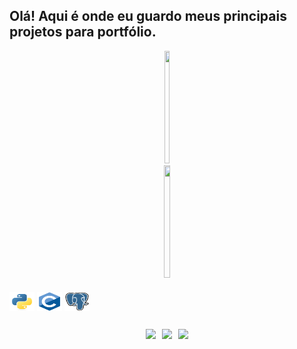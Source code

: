 ## Olá! Aqui é onde eu guardo meus principais projetos para portfólio.

<div align="center" style="display: flex; justify-content: center; align-items: center; gap: 20px;">
  <a href="https://github.com/gaab-braga">
    <img width="42%" height="180em" src="https://github-readme-stats.vercel.app/api?username=gaab-braga&show_icons=true&theme=dark&include_all_commits=true&count_private=true" style="border: none;"/>
    <img width="50%" height="180em" src="https://github-readme-stats.vercel.app/api/top-langs/?username=gaab-braga&layout=compact&langs_count=7&theme=dark" style="border: none;"/>
  </a>
</div>

<div style="display: inline_block; margin-top: 20px;">
  <img align="center" alt="Gabriel-Python" height="30" width="40" src="https://raw.githubusercontent.com/devicons/devicon/master/icons/python/python-original.svg">
  <img align="center" alt="Gabriel-C" height="30" width="40" src="https://raw.githubusercontent.com/devicons/devicon/master/icons/c/c-original.svg">
  <img align="center" alt="Gabriel-SQL" height="30" width="40" src="https://raw.githubusercontent.com/devicons/devicon/master/icons/postgresql/postgresql-original.svg">
</div>

##

<div style="display: flex; justify-content: center; align-items: center; gap: 10px; margin-top: 20px;">
  <a href="https://www.instagram.com/gaab.braga/" target="_blank">
    <img src="https://img.shields.io/badge/-Instagram-%23E4405F?style=for-the-badge&logo=instagram&logoColor=white" target="_blank" style="border: none;">
  </a>
  <a href="mailto:gafebraga@gmail.com">
    <img src="https://img.shields.io/badge/-Gmail-%23333?style=for-the-badge&logo=gmail&logoColor=white" target="_blank" style="border: none;">
  </a>
  <a href="https://www.linkedin.com/in/gabrielfebraga" target="_blank">
    <img src="https://img.shields.io/badge/-LinkedIn-%230077B5?style=for-the-badge&logo=linkedin&logoColor=white" target="_blank" style="border: none;">
  </a>
</div>
